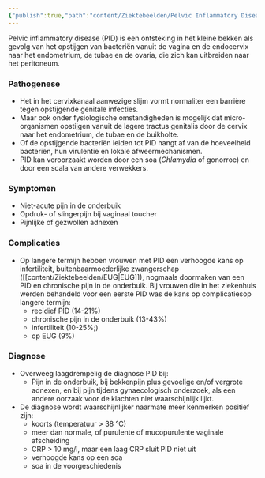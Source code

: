 ```yaml
---
{"publish":true,"path":"content/Ziektebeelden/Pelvic Inflammatory Disease.md","permalink":"/content/ziektebeelden/pelvic-inflammatory-disease/","title":"Pelvic Inflammatory Disease","tags":["Gynaecologie","Ziektebeeld"]}
---
```




Pelvic inflammatory disease (PID) is een ontsteking in het kleine bekken als gevolg van het opstijgen van bacteriën vanuit de vagina en de endocervix naar het endometrium, de tubae en de ovaria, die zich kan uitbreiden naar het peritoneum.

### Pathogenese

- Het in het cervixkanaal aanwezige slijm vormt normaliter een barrière tegen opstijgende genitale infecties.
- Maar ook onder fysiologische omstandigheden is mogelijk dat micro-organismen opstijgen vanuit de lagere tractus genitalis door de cervix naar het endometrium, de tubae en de buikholte.
- Of de opstijgende bacteriën leiden tot PID hangt af van de hoeveelheid bacteriën, hun virulentie en lokale afweermechanismen.
- PID kan veroorzaakt worden door een soa (*Chlamydia* of gonorroe) en door een scala van andere verwekkers.

### **Symptomen**

- Niet-acute pijn in de onderbuik
- Opdruk- of slingerpijn bij vaginaal toucher
- Pijnlijke of gezwollen adnexen

### Complicaties

- Op langere termijn hebben vrouwen met PID een verhoogde kans op infertiliteit, buitenbaarmoederlijke zwangerschap ([[content/Ziektebeelden/EUG\|EUG]]), nogmaals doormaken van een PID en chronische pijn in de onderbuik. Bij vrouwen die in het ziekenhuis werden behandeld voor een eerste PID was de kans op complicatiesop langere termijn:
    - recidief PID (14-21%)
    - chronische pijn in de onderbuik (13-43%)
    - infertiliteit (10-25%;)
    - op EUG (9%)

### Diagnose

- Overweeg laagdrempelig de diagnose PID bij:
    - Pijn in de onderbuik, bij bekkenpijn plus gevoelige en/of vergrote adnexen, en bij pijn tijdens gynaecologisch onderzoek, als een andere oorzaak voor de klachten niet waarschijnlijk lijkt.
- De diagnose wordt waarschijnlijker naarmate meer kenmerken positief zijn:
    - koorts (temperatuur > 38 °C)
    - meer dan normale, of purulente of mucopurulente vaginale afscheiding
    - CRP > 10 mg/l, maar een laag CRP sluit PID niet uit
    - verhoogde kans op een soa
    - soa in de voorgeschiedenis